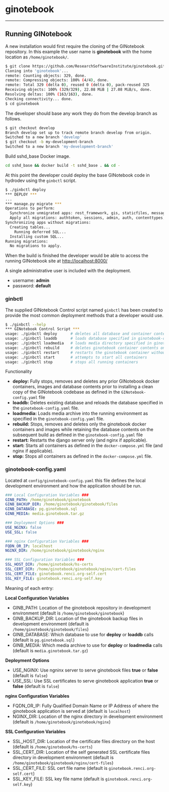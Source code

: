 # ginotebook

---

## Running GINotebook

A new installation would first require the cloning of the GINotebook repository. In this example the user name is **ginotebook** with the home location as `/home/ginotebook/`.

```bash
$ git clone https://github.com/ResearchSoftwareInstitute/ginotebook.git
Cloning into 'ginotebook'...
remote: Counting objects: 329, done.
remote: Compressing objects: 100% (4/4), done.
remote: Total 329 (delta 0), reused 0 (delta 0), pack-reused 325
Receiving objects: 100% (329/329), 22.08 MiB | 27.08 MiB/s, done.
Resolving deltas: 100% (163/163), done.
Checking connectivity... done.
$ cd ginotebook
```
The developer should base any work they do from the develop branch as follows.

```bash
$ git checkout develop
Branch develop set up to track remote branch develop from origin.
Switched to a new branch 'develop'
$ git checkout -b my-development-branch
Switched to a new branch 'my-development-branch'
```

Build sshd_base Docker image.

```bash
cd sshd_base && docker build -t sshd_base . && cd -
```

At this point the developer could deploy the base GINotebook code in hydrodev using the `ginbctl` script.

```bash
$ ./ginbctl deploy
*** DEPLOY ***
...
*** manage.py migrate ***
Operations to perform:
  Synchronize unmigrated apps: rest_framework, gis, staticfiles, messages, rest_framework_gis, corsheaders
  Apply all migrations: authtoken, sessions, admin, auth, contenttypes, gidb
Synchronizing apps without migrations:
  Creating tables...
    Running deferred SQL...
  Installing custom SQL...
Running migrations:
  No migrations to apply.
```

When the build is finished the developer would be able to access the running GINotebook site at [http://localhost:8000/](http://localhost:8000/)

A single administrative user is included with the deployment.

- username: **admin**
- password: **default**

### ginbctl

The supplied GINotebook Control script named `ginbctl` has been created to provide the most common deployment methods that a developer would use.

```bash
$ ./ginbctl --help
*** GINotebook Control Script ***
usage: ./ginbctl deploy      # deletes all database and container contents and deploys from scratch
usage: ./ginbctl loaddb      # loads database specified in ginotebook-config.yaml into running container
usage: ./ginbctl loadmedia   # loads media directory specified in ginotebook-config.yaml into running container
usage: ./ginbctl rebuild     # deletes ginotebook container contents only and deploys using exsiting database
usage: ./ginbctl restart     # restarts the ginotebook container without rebuilding
usage: ./ginbctl start       # attempts to start all containers
usage: ./ginbctl stop        # stops all running containers
```

Functionality

- **deploy:** Fully stops, removes and deletes any prior GINotebook docker containers, images and database contents prior to installing a clean copy of the GINotebook codebase as defined in the `GINotebook-config.yaml` file
- **loaddb:** Deletes existing database and reloads the database specified in the `ginotebook-config.yaml` file.
- **loadmedia:** Loads media archive into the running environment as specified in the `ginotebook-config.yaml` file.
- **rebuild:** Stops, removes and deletes only the ginotebook docker containers and images while retaining the database contents on the subsequent build as defined in the `ginotebook-config.yaml` file
- **restart:** Restarts the django server only (and nginx if applicable).
- **start:** Starts all containers as defined in the `docker-compose.yml` file (and nginx if applicable).
- **stop:** Stops all containers as defined in the `docker-compose.yml` file.

### ginotebook-config.yaml

Located at `config/ginotebook-config.yaml` this file defines the local development environment and how the application should be run.

```yaml
### Local Configuration Variables ###
GINB_PATH: /home/ginotebook/ginotebook
GINB_BACKUP_DIR: /home/ginotebook/ginotebook/files
GINB_DATABASE: pg.ginotebook.sql
GINB_MEDIA: media.ginotebook.tar.gz

### Deployment Options ###
USE_NGINX: false
USE_SSL: false

### nginx Configuration Variables ###
FQDN_OR_IP: localhost
NGINX_DIR: /home/ginotebook/ginotebook/nginx

### SSL Configuration Variables ###
SSL_HOST_DIR: /home/ginotebook/hs-certs
SSL_CERT_DIR: /home/ginotebook/ginotebook/nginx/cert-files
SSL_CERT_FILE: ginotebook.renci.org-self.cert
SSL_KEY_FILE: ginotebook.renci.org-self.key
```

Meaning of each entry:

**Local Configuration Variables**

- GINB_PATH: Location of the ginotebook repository in development environment (default is `/home/ginotebook/ginotebook`)
- GINB_BACKUP_DIR: Location of the ginotebook backup files in development environment (default is `/home/ginotebook/ginotebook/files`)
- GINB_DATABASE: Which database to use for **deploy** or **loaddb** calls (default is `pg.ginotebook.sql`)
- GINB_MEDIA: Which media archive to use for **deploy** or **loadmedia** calls (default is `media.ginotebook.tar.gz`)

**Deployment Options**

- USE_NGINX: Use ngninx server to serve ginotebook files **true** or **false** (default is `false`)
- USE_SSL: Use SSL certificates to serve ginotebook application **true** or **false** (default is `false`)

**nginx Configuration Variables**

- FQDN_OR_IP: Fully Qualified Domain Name or IP Address of where the ginotebook application is served at (default is `localhost`)
- NGINX_DIR: Location of the nginx directory in development environment (default is `/home/ginotebook/ginotebook/nginx`)

**SSL Configuration Variables**

- SSL_HOST_DIR: Location of the certificate files directory on the host (default is `/home/ginotebook/hs-certs`)
- SSL_CERT_DIR: Location of the self generated SSL certificate files directory in development environment (default is `/home/ginotebook/ginotebook/nginx/cert-files`)
- SSL_CERT_FILE: SSL cert file name (default is `ginotebook.renci.org-self.cert`)
- SSL_KEY_FILE: SSL key file name (default is `ginotebook.renci.org-self.key`)
